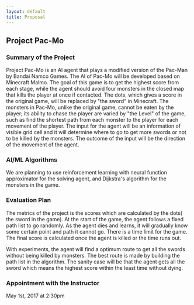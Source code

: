 ```yaml
---
layout: default
title: Proposal
---
```

## Project Pac-Mo

### Summary of the Project


Project Pac-Mo is an AI agent that plays a modified version of the Pac-Man by Bandai
Namco Games. The AI of Pac-Mo will be developed based on Minecraft Malmo. The goal of this game is to get the highest score from each stage, while the agent should avoid four monsters in the closed map that kills the player at once if contacted. The dots, which gives a score in the original game, will be replaced by "the sword" in Minecraft. The monsters in Pac-Mo, unlike the original game, cannot be eaten by the player; its ability to chase the player are varied by "the Level" of the game, such as find the shortest path from each monster to the player for each movement of the player. The input for the agent will be an information of visible grid cell and it will determine where to go to get more swords or not to be killed by the monsters. The outcome of the input will be the direction of the movement of the agent.

### AI/ML Algorithms
We are planning to use reinforcement learning with neural function approximator for the solving agent, and Dijkstra's algorithm for the monsters in the game.

### Evaluation Plan
The metrics of the project is the scores which are calculated by the dots( the sword in the game). At the start of the game, the agent follows a fixed path list to go randomly. As the agent dies and learns, it will gradually know some certain point and path it cannot go. There is a time limit for the game. The final score is calculated once the agent is killed or the time runs out. 

With experiments, the agent will find a optimum route to get all the swords without being killed by monsters. The best route is made by building the path list in the algorithm. The sanity case will be that the agent gets all the sword which means the highest score within the least time without dying.

### Appointment with the Instructor
May 1st, 2017 at 2:30pm
